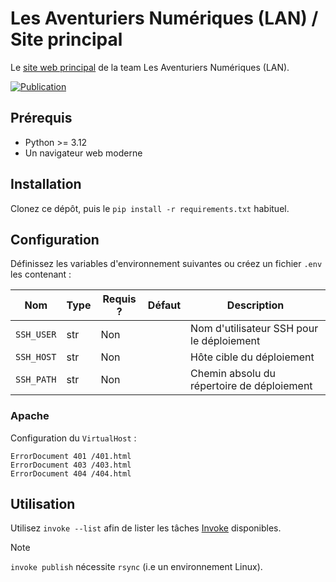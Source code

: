 # Les Aventuriers Numériques (LAN) / Site principal

Le [site web principal](https://team-lan.com/) de la team Les Aventuriers Numériques (LAN).

[![Publication](https://github.com/Les-Aventuriers-Numeriques/site-principal/actions/workflows/publish.yml/badge.svg)](https://github.com/Les-Aventuriers-Numeriques/site-principal/actions/workflows/publish.yml)

## Prérequis

  - Python >= 3.12
  - Un navigateur web moderne

## Installation

Clonez ce dépôt, puis le `pip install -r requirements.txt` habituel.

## Configuration

Définissez les variables d'environnement suivantes ou créez un fichier `.env` les contenant :

| Nom              | Type | Requis ? | Défaut | Description                                |
|------------------|------|----------|--------|--------------------------------------------|
| `SSH_USER`       | str  | Non      |        | Nom d'utilisateur SSH pour le déploiement  |
| `SSH_HOST`       | str  | Non      |        | Hôte cible du déploiement                  |
| `SSH_PATH`       | str  | Non      |        | Chemin absolu du répertoire de déploiement |

### Apache

Configuration du `VirtualHost` :

```apacheconf
ErrorDocument 401 /401.html
ErrorDocument 403 /403.html
ErrorDocument 404 /404.html
```
## Utilisation

Utilisez `invoke --list` afin de lister les tâches [Invoke](https://www.pyinvoke.org/) disponibles.

> [!NOTE]
> `invoke publish` nécessite `rsync` (i.e un environnement Linux).